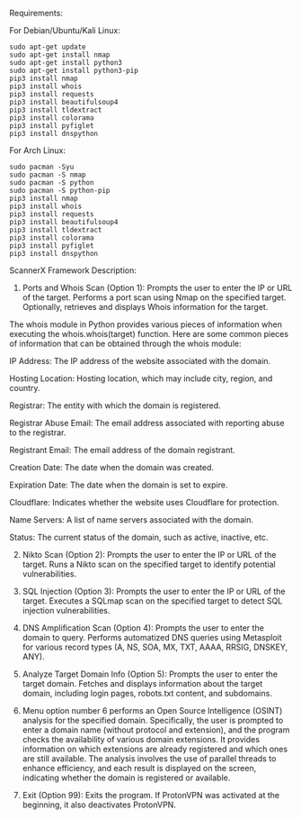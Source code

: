 Requirements:

For Debian/Ubuntu/Kali Linux:

    sudo apt-get update
    sudo apt-get install nmap
    sudo apt-get install python3
    sudo apt-get install python3-pip
    pip3 install nmap
    pip3 install whois
    pip3 install requests
    pip3 install beautifulsoup4
    pip3 install tldextract
    pip3 install colorama
    pip3 install pyfiglet
    pip3 install dnspython
    

For Arch Linux:

    sudo pacman -Syu
    sudo pacman -S nmap
    sudo pacman -S python
    sudo pacman -S python-pip
    pip3 install nmap
    pip3 install whois
    pip3 install requests
    pip3 install beautifulsoup4
    pip3 install tldextract
    pip3 install colorama
    pip3 install pyfiglet
    pip3 install dnspython


ScannerX Framework Description:

 1) Ports and Whois Scan (Option 1):
Prompts the user to enter the IP or URL of the target.
Performs a port scan using Nmap on the specified target.
Optionally, retrieves and displays Whois information for the target.

The whois module in Python provides various pieces of information when executing the whois.whois(target) function. Here are some common pieces of information that can be obtained through the whois module:

   IP Address:
        The IP address of the website associated with the domain.

   Hosting Location:
        Hosting location, which may include city, region, and country.

   Registrar:
        The entity with which the domain is registered.

   Registrar Abuse Email:
        The email address associated with reporting abuse to the registrar.

   Registrant Email:
        The email address of the domain registrant.

   Creation Date:
        The date when the domain was created.

   Expiration Date:
        The date when the domain is set to expire.

   Cloudflare:
        Indicates whether the website uses Cloudflare for protection.

   Name Servers:
        A list of name servers associated with the domain.

   Status:
        The current status of the domain, such as active, inactive, etc.

2) Nikto Scan (Option 2):
Prompts the user to enter the IP or URL of the target.
Runs a Nikto scan on the specified target to identify potential vulnerabilities.

3) SQL Injection (Option 3):
Prompts the user to enter the IP or URL of the target.
Executes a SQLmap scan on the specified target to detect SQL injection vulnerabilities.

4) DNS Amplification Scan (Option 4):
 Prompts the user to enter the domain to query.
 Performs automatized DNS queries using Metasploit for various record types (A, NS, SOA, MX, TXT, AAAA, RRSIG, DNSKEY, ANY).

5) Analyze Target Domain Info (Option 5):
Prompts the user to enter the target domain.
Fetches and displays information about the target domain, including login pages, robots.txt content, and subdomains.

6) Menu option number 6 performs an Open Source Intelligence (OSINT) analysis for the specified domain. Specifically, the user is prompted to enter a domain name (without protocol and extension), and the program checks the availability of various domain extensions. It provides information on which extensions are already registered and which ones are still available. The analysis involves the use of parallel threads to enhance efficiency, and each result is displayed on the screen, indicating whether the domain is registered or available.

7) Exit (Option 99):
Exits the program.
If ProtonVPN was activated at the beginning, it also deactivates ProtonVPN.

